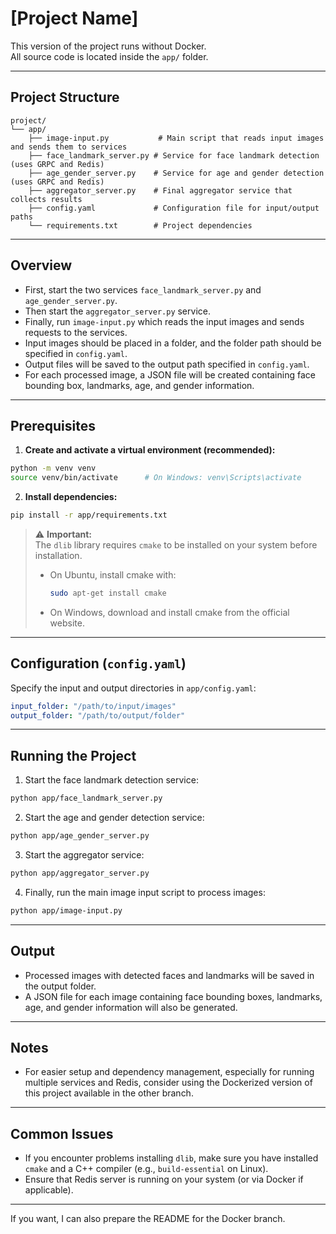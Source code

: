 # [Project Name]

This version of the project runs without Docker.  
All source code is located inside the `app/` folder.

---

## Project Structure

```
project/
└── app/
    ├── image-input.py           # Main script that reads input images and sends them to services
    ├── face_landmark_server.py # Service for face landmark detection (uses GRPC and Redis)
    ├── age_gender_server.py    # Service for age and gender detection (uses GRPC and Redis)
    ├── aggregator_server.py    # Final aggregator service that collects results
    ├── config.yaml             # Configuration file for input/output paths
    └── requirements.txt        # Project dependencies
```

---

## Overview

- First, start the two services `face_landmark_server.py` and `age_gender_server.py`.
- Then start the `aggregator_server.py` service.
- Finally, run `image-input.py` which reads the input images and sends requests to the services.
- Input images should be placed in a folder, and the folder path should be specified in `config.yaml`.
- Output files will be saved to the output path specified in `config.yaml`.
- For each processed image, a JSON file will be created containing face bounding box, landmarks, age, and gender information.

---

## Prerequisites

1. **Create and activate a virtual environment (recommended):**

```bash
python -m venv venv
source venv/bin/activate      # On Windows: venv\Scripts\activate
```

2. **Install dependencies:**

```bash
pip install -r app/requirements.txt
```

> ⚠️ **Important:**  
> The `dlib` library requires `cmake` to be installed on your system before installation.  
> - On Ubuntu, install cmake with:  
>   ```bash
>   sudo apt-get install cmake
>   ```  
> - On Windows, download and install cmake from the official website.

---

## Configuration (`config.yaml`)

Specify the input and output directories in `app/config.yaml`:

```yaml
input_folder: "/path/to/input/images"
output_folder: "/path/to/output/folder"
```

---

## Running the Project

1. Start the face landmark detection service:

```bash
python app/face_landmark_server.py
```

2. Start the age and gender detection service:

```bash
python app/age_gender_server.py
```

3. Start the aggregator service:

```bash
python app/aggregator_server.py
```

4. Finally, run the main image input script to process images:

```bash
python app/image-input.py
```

---

## Output

- Processed images with detected faces and landmarks will be saved in the output folder.
- A JSON file for each image containing face bounding boxes, landmarks, age, and gender information will also be generated.

---

## Notes

- For easier setup and dependency management, especially for running multiple services and Redis, consider using the Dockerized version of this project available in the other branch.

---

## Common Issues

- If you encounter problems installing `dlib`, make sure you have installed `cmake` and a C++ compiler (e.g., `build-essential` on Linux).
- Ensure that Redis server is running on your system (or via Docker if applicable).

---

If you want, I can also prepare the README for the Docker branch.

